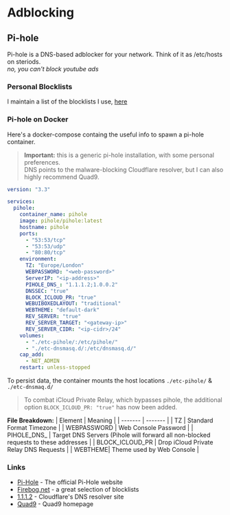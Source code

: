 # Adblocking

## Pi-hole

Pi-hole is a DNS-based adblocker for your network. Think of it as /etc/hosts on steriods.  
_no, you can't block youtube ads_

### Personal Blocklists

I maintain a list of the blocklists I use, [here](https://github.com/dark-coffee/keylime)

### Pi-hole on Docker

Here's a docker-compose containg the useful info to spawn a pi-hole container.

> **Important:** this is a generic pi-hole installation, with some personal preferences.  
> DNS points to the malware-blocking Cloudflare resolver, but I can also highly recommend Quad9.

```yml
version: "3.3"

services:
  pihole:
    container_name: pihole
    image: pihole/pihole:latest
    hostname: pihole
    ports:
      - "53:53/tcp"
      - "53:53/udp"
      - "80:80/tcp"
    environment:
      TZ: "Europe/London"
      WEBPASSWORD: "<web-password>"
      ServerIP: "<ip-address>"
      PIHOLE_DNS_: "1.1.1.2;1.0.0.2"
      DNSSEC: "true"
      BLOCK_ICLOUD_PR: "true"
      WEBUIBOXEDLAYOUT: "traditional"
      WEBTHEME: "default-dark"
      REV_SERVER: "true"
      REV_SERVER_TARGET: "<gateway-ip>"
      REV_SERVER_CIDR: "<ip-cidr>/24"
    volumes:
      - "./etc-pihole/:/etc/pihole/"
      - "./etc-dnsmasq.d/:/etc/dnsmasq.d/"
    cap_add:
      - NET_ADMIN
    restart: unless-stopped
```

To persist data, the container mounts the host locations `./etc-pihole/` & `./etc-dnsmaq.d/`

> To combat iCloud Private Relay, which bypasses pihole, the additional option `BLOCK_ICLOUD_PR: "true"` has now been added.

**File Breakdown:**
| Element | Meaning |
| ------- | ------- |
| TZ | Standard Format Timezone |
| WEBPASSWORD | Web Console Password |
| PIHOLE_DNS_ | Target DNS Servers (Pihole will forward all non-blocked requests to these addresses |
| BLOCK_ICLOUD_PR | Drop iCloud Private Relay DNS Requests |
| WEBTHEME| Theme used by Web Console |

### Links

- [Pi-Hole](https://pi-hole.net) - The official Pi-Hole website
- [Firebog.net](https://firebog.net) - a great selection of blocklists
- [1.1.1.2](https://one.one.one.one/family/) - Cloudflare's DNS resolver site
- [Quad9](https://www.quad9.net) - Quad9 homepage
